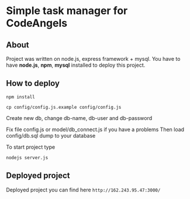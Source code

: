 # Simple task manager for CodeAngels

## About
Project was written on node.js, express framework + mysql.
You have to have **node.js**, **npm**, **mysql** installed to deploy this project.

## How to deploy
`npm install`

`cp config/config.js.example config/config.js`

Create new db, change db-name, db-user and db-password

Fix file config.js or model/db_connect.js if you have a problems
Then load config/db.sql dump to your database

To start project type

`nodejs server.js`

## Deployed project
Deployed project you can find here
`http://162.243.95.47:3000/`
